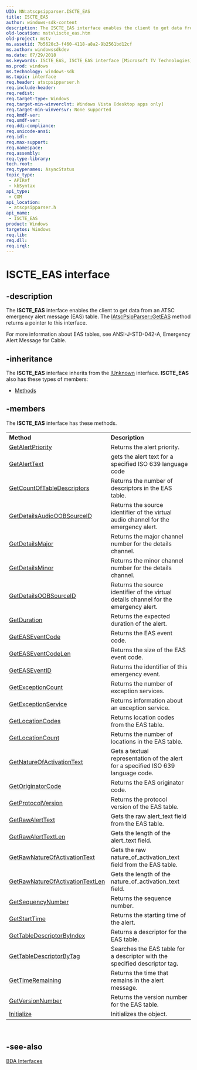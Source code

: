 ```yaml
---
UID: NN:atscpsipparser.ISCTE_EAS
title: ISCTE_EAS
author: windows-sdk-content
description: The ISCTE_EAS interface enables the client to get data from an ATSC emergency alert message (EAS) table.
old-location: mstv\iscte_eas.htm
old-project: mstv
ms.assetid: 7b5620c3-f460-4118-a8a2-9b2561bd12cf
ms.author: windowssdkdev
ms.date: 07/29/2018
ms.keywords: ISCTE_EAS, ISCTE_EAS interface [Microsoft TV Technologies], ISCTE_EAS interface [Microsoft TV Technologies],described, ISCTE_EASInterface, atscpsipparser/ISCTE_EAS, mstv.iscte_eas
ms.prod: windows
ms.technology: windows-sdk
ms.topic: interface
req.header: atscpsipparser.h
req.include-header: 
req.redist: 
req.target-type: Windows
req.target-min-winverclnt: Windows Vista [desktop apps only]
req.target-min-winversvr: None supported
req.kmdf-ver: 
req.umdf-ver: 
req.ddi-compliance: 
req.unicode-ansi: 
req.idl: 
req.max-support: 
req.namespace: 
req.assembly: 
req.type-library: 
tech.root: 
req.typenames: AsyncStatus
topic_type:
 - APIRef
 - kbSyntax
api_type:
 - COM
api_location:
 - atscpsipparser.h
api_name:
 - ISCTE_EAS
product: Windows
targetos: Windows
req.lib: 
req.dll: 
req.irql: 
---
```


# ISCTE_EAS interface


## -description


The <b>ISCTE_EAS</b> interface enables the client to get data from an ATSC emergency alert message (EAS) table. The <a href="https://msdn.microsoft.com/e53b93e3-7269-45aa-8b19-75f78fb44c41">IAtscPsipParser::GetEAS</a> method returns a pointer to this interface.

For more information about EAS tables, see ANSI-J-STD-042-A, Emergency Alert Message for Cable.


## -inheritance

The <b xmlns:loc="http://microsoft.com/wdcml/l10n">ISCTE_EAS</b> interface inherits from the <a href="https://msdn.microsoft.com/33f1d79a-33fc-4ce5-a372-e08bda378332">IUnknown</a> interface. <b>ISCTE_EAS</b> also has these types of members:
<ul>
<li><a href="https://docs.microsoft.com/">Methods</a></li>
</ul>

## -members

The <b>ISCTE_EAS</b> interface has these methods.
<table class="members" id="memberListMethods">
<tr>
<th align="left" width="37%">Method</th>
<th align="left" width="63%">Description</th>
</tr>
<tr data="declared;">
<td align="left" width="37%">
<a href="https://msdn.microsoft.com/3862ae19-972b-4822-8b52-5a868a2fc58d">GetAlertPriority</a>
</td>
<td align="left" width="63%">
Returns the alert priority.

</td>
</tr>
<tr data="declared;">
<td align="left" width="37%">
<a href="https://msdn.microsoft.com/4bef1a14-b0f6-40a0-bac0-1d6c00c120e5">GetAlertText</a>
</td>
<td align="left" width="63%">
gets the alert text for a specified ISO 639 language code

</td>
</tr>
<tr data="declared;">
<td align="left" width="37%">
<a href="https://msdn.microsoft.com/1d6cae55-233f-49e0-8ced-9dd21b0aa32b">GetCountOfTableDescriptors</a>
</td>
<td align="left" width="63%">
Returns the number of descriptors in the EAS table.

</td>
</tr>
<tr data="declared;">
<td align="left" width="37%">
<a href="https://msdn.microsoft.com/ab054225-e8e6-4f78-9010-15fc8e5ad15b">GetDetailsAudioOOBSourceID</a>
</td>
<td align="left" width="63%">
Returns the source identifier of the virtual audio channel for the emergency alert.

</td>
</tr>
<tr data="declared;">
<td align="left" width="37%">
<a href="https://msdn.microsoft.com/ecb6f06d-ccf5-44f3-ba36-b24176c3a20e">GetDetailsMajor</a>
</td>
<td align="left" width="63%">
Returns the major channel number for the details channel.

</td>
</tr>
<tr data="declared;">
<td align="left" width="37%">
<a href="https://msdn.microsoft.com/59d43d84-2120-4200-b1e7-4603c1693018">GetDetailsMinor</a>
</td>
<td align="left" width="63%">
Returns the minor channel number for the details channel.

</td>
</tr>
<tr data="declared;">
<td align="left" width="37%">
<a href="https://msdn.microsoft.com/50bf2acd-87e1-4b64-bf98-997603d56a0a">GetDetailsOOBSourceID</a>
</td>
<td align="left" width="63%">
Returns the source identifier of the virtual details channel for the emergency alert.

</td>
</tr>
<tr data="declared;">
<td align="left" width="37%">
<a href="https://msdn.microsoft.com/de644588-6247-44d2-9d19-53272af8529b">GetDuration</a>
</td>
<td align="left" width="63%">
Returns the expected duration of the alert.

</td>
</tr>
<tr data="declared;">
<td align="left" width="37%">
<a href="https://msdn.microsoft.com/9618fb6f-61f3-44cf-9605-b47a6a1e9be6">GetEASEventCode</a>
</td>
<td align="left" width="63%">
Returns the EAS event code.

</td>
</tr>
<tr data="declared;">
<td align="left" width="37%">
<a href="https://msdn.microsoft.com/d6e05cd0-d043-4f15-b25b-28402035943b">GetEASEventCodeLen</a>
</td>
<td align="left" width="63%">
Returns the size of the EAS event code.

</td>
</tr>
<tr data="declared;">
<td align="left" width="37%">
<a href="https://msdn.microsoft.com/d501fa7c-c1a8-42bc-af71-a966a7cba9f6">GetEASEventID</a>
</td>
<td align="left" width="63%">
Returns the identifier of this emergency event.

</td>
</tr>
<tr data="declared;">
<td align="left" width="37%">
<a href="https://msdn.microsoft.com/da98cf2f-a302-41d0-8226-18d6bb89be82">GetExceptionCount</a>
</td>
<td align="left" width="63%">
Returns the number of exception services.

</td>
</tr>
<tr data="declared;">
<td align="left" width="37%">
<a href="https://msdn.microsoft.com/b9431651-4f8f-40a0-abd8-b162e5ad09ae">GetExceptionService</a>
</td>
<td align="left" width="63%">
Returns information about an exception service.

</td>
</tr>
<tr data="declared;">
<td align="left" width="37%">
<a href="https://msdn.microsoft.com/31fa68d4-1719-4a93-bec9-6a7ba4f36c0b">GetLocationCodes</a>
</td>
<td align="left" width="63%">
Returns location codes from the EAS table.

</td>
</tr>
<tr data="declared;">
<td align="left" width="37%">
<a href="https://msdn.microsoft.com/f498ead0-246d-4741-a995-45a5cf63847e">GetLocationCount</a>
</td>
<td align="left" width="63%">
Returns the number of locations in the EAS table.

</td>
</tr>
<tr data="declared;">
<td align="left" width="37%">
<a href="https://msdn.microsoft.com/36cb57f1-b894-4c41-b555-db15f8dbe516">GetNatureOfActivationText</a>
</td>
<td align="left" width="63%">
Gets a textual representation of the alert for a specified ISO 639 language code.

</td>
</tr>
<tr data="declared;">
<td align="left" width="37%">
<a href="https://msdn.microsoft.com/a46f0922-9733-411a-8a03-59e1c98dbdd8">GetOriginatorCode</a>
</td>
<td align="left" width="63%">
Returns the EAS originator code.

</td>
</tr>
<tr data="declared;">
<td align="left" width="37%">
<a href="https://msdn.microsoft.com/80700a74-85d6-4269-9000-83e62f68aeb1">GetProtocolVersion</a>
</td>
<td align="left" width="63%">
Returns the protocol version of the EAS table.

</td>
</tr>
<tr data="declared;">
<td align="left" width="37%">
<a href="https://msdn.microsoft.com/e5ed18e8-e83e-4708-995b-99acd12427a7">GetRawAlertText</a>
</td>
<td align="left" width="63%">
Gets the raw alert_text field from the EAS table.

</td>
</tr>
<tr data="declared;">
<td align="left" width="37%">
<a href="https://msdn.microsoft.com/e85b1deb-6e93-4187-8a18-80740ce9e4c9">GetRawAlertTextLen</a>
</td>
<td align="left" width="63%">
Gets the length of the alert_text field.

</td>
</tr>
<tr data="declared;">
<td align="left" width="37%">
<a href="https://msdn.microsoft.com/11ada9ab-b55f-41c1-9d7d-1c856a17a3a9">GetRawNatureOfActivationText</a>
</td>
<td align="left" width="63%">
Gets the raw nature_of_activation_text field from the EAS table.

</td>
</tr>
<tr data="declared;">
<td align="left" width="37%">
<a href="https://msdn.microsoft.com/a7f93884-d8a9-449b-afc2-b2ccbd0d2492">GetRawNatureOfActivationTextLen</a>
</td>
<td align="left" width="63%">
Gets the length of the nature_of_activation_text field.

</td>
</tr>
<tr data="declared;">
<td align="left" width="37%">
<a href="https://msdn.microsoft.com/c7988bb1-0c89-4f6f-beda-cbfd04a9b128">GetSequencyNumber</a>
</td>
<td align="left" width="63%">
Returns the sequence number.

</td>
</tr>
<tr data="declared;">
<td align="left" width="37%">
<a href="https://msdn.microsoft.com/70847a50-67a1-49f1-a24f-ca5bb0309481">GetStartTime</a>
</td>
<td align="left" width="63%">
Returns the starting time of the alert.

</td>
</tr>
<tr data="declared;">
<td align="left" width="37%">
<a href="https://msdn.microsoft.com/24e02875-32ab-4844-bec3-8044b03b9843">GetTableDescriptorByIndex</a>
</td>
<td align="left" width="63%">
Returns a descriptor for the EAS table.

</td>
</tr>
<tr data="declared;">
<td align="left" width="37%">
<a href="https://msdn.microsoft.com/91e0aad8-31d9-44d1-9bda-7f0134f5457b">GetTableDescriptorByTag</a>
</td>
<td align="left" width="63%">
Searches the EAS table for a descriptor with the specified descriptor tag.

</td>
</tr>
<tr data="declared;">
<td align="left" width="37%">
<a href="https://msdn.microsoft.com/4d04408f-a1ff-41cf-8ab0-1f30e700b07b">GetTimeRemaining</a>
</td>
<td align="left" width="63%">
Returns the time that remains in the alert message.

</td>
</tr>
<tr data="declared;">
<td align="left" width="37%">
<a href="https://msdn.microsoft.com/b2108435-37ef-404c-b735-a5100acfa8a4">GetVersionNumber</a>
</td>
<td align="left" width="63%">
Returns the version number for the EAS table.

</td>
</tr>
<tr data="declared;">
<td align="left" width="37%">
<a href="https://msdn.microsoft.com/f40e89f4-6a33-44a9-933c-bf38978f1cb2">Initialize</a>
</td>
<td align="left" width="63%">
Initializes the object.

</td>
</tr>
</table> 


## -see-also




<a href="https://msdn.microsoft.com/07d18f73-e852-4c88-a2e2-e8f4198ca799">BDA Interfaces</a>
 

 

